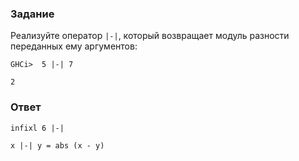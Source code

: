 ### Задание

Реализуйте оператор `|-|`, который возвращает модуль разности переданных ему аргументов:

`GHCi>  5 |-| 7`

`2`

### Ответ

`infixl 6 |-|`

`x |-| y = abs (x - y)`

